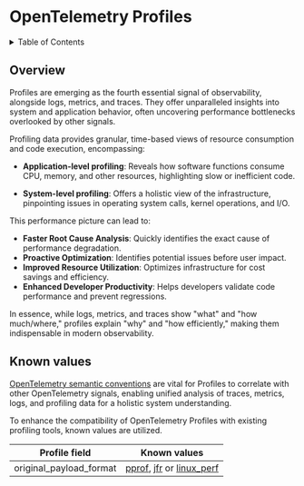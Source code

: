 <!--- Hugo front matter used to generate the website version of this page:
path_base_for_github_subdir:
  from: tmp/otel/specification/profiles/_index.md
  to: profiles/README.md
--->

# OpenTelemetry Profiles

<details>
<summary>Table of Contents</summary>

<!-- toc -->

- [Overview](#overview)
- [Known values](#known-values)

<!-- tocstop -->

</details>

## Overview

Profiles are emerging as the fourth essential signal of observability, alongside
logs, metrics, and traces. They offer unparalleled insights into system and
application behavior, often uncovering performance bottlenecks overlooked by
other signals.

Profiling data provides granular, time-based views of resource consumption and
code execution, encompassing:

* **Application-level profiling**: Reveals how software functions consume CPU,
memory, and other resources, highlighting slow or inefficient code.

* **System-level profiling**: Offers a holistic view of the infrastructure,
pinpointing issues in operating system calls, kernel operations, and I/O.

This performance picture can lead to:

* **Faster Root Cause Analysis**: Quickly identifies the exact cause of
performance degradation.
* **Proactive Optimization**: Identifies potential issues before user impact.
* **Improved Resource Utilization**: Optimizes infrastructure for cost savings
and efficiency.
* **Enhanced Developer Productivity**: Helps developers validate code performance
and prevent regressions.

In essence, while logs, metrics, and traces show "what" and "how much/where,"
profiles explain "why" and "how efficiently," making them indispensable in modern
observability.

## Known values

[OpenTelemetry semantic conventions](https://opentelemetry.io/docs/specs/semconv/)
are vital for Profiles to correlate with other OpenTelemetry signals, enabling
unified analysis of traces, metrics, logs, and profiling data for a holistic
system understanding.

To enhance the compatibility of OpenTelemetry Profiles with existing profiling
tools, known values are utilized.

| Profile field | Known values |
| -------------- | ------------ |
  | original_payload_format  | [pprof](https://github.com/google/pprof/tree/main/proto), [jfr](https://en.wikipedia.org/wiki/JDK_Flight_Recorder) or [linux_perf](https://perfwiki.github.io/) |
